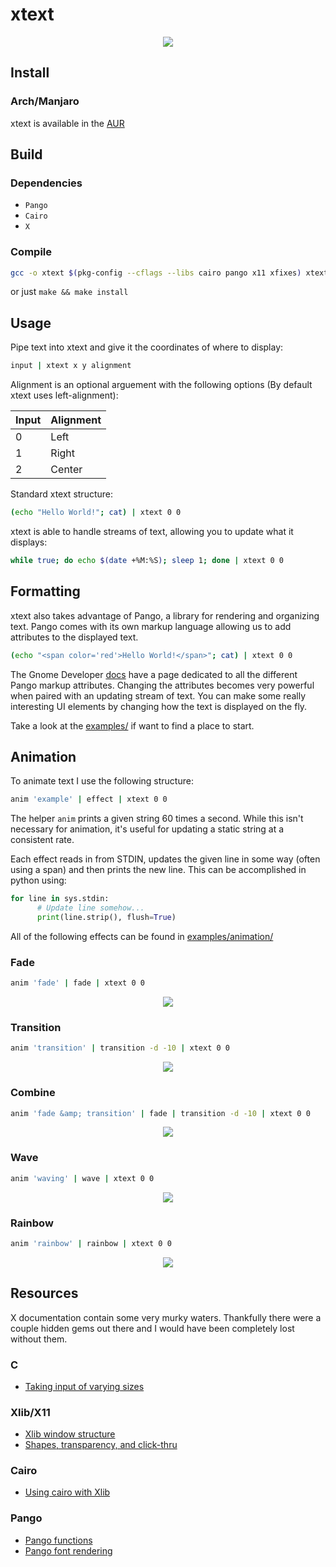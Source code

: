 # xtext

<p align="center">
  <img src="screenshots/example.png">
</p>

## Install

### Arch/Manjaro

xtext is available in the [AUR](https://aur.archlinux.org/packages/xtext-git/)

## Build

### Dependencies

+ `Pango`
+ `Cairo`
+ `X`

### Compile

``` bash
gcc -o xtext $(pkg-config --cflags --libs cairo pango x11 xfixes) xtext.c
```

or just `make && make install`

## Usage

Pipe text into xtext and give it the coordinates of where to display:

```bash
input | xtext x y alignment
```

Alignment is an optional arguement with the following options (By default xtext uses left-alignment):

Input | Alignment
----- | ---------
0 | Left
1 | Right
2 | Center

Standard xtext structure:

```bash
(echo "Hello World!"; cat) | xtext 0 0
```

xtext is able to handle streams of text, allowing you to update what it displays:

```bash
while true; do echo $(date +%M:%S); sleep 1; done | xtext 0 0
```

## Formatting

xtext also takes advantage of Pango, a library for rendering and organizing text. Pango comes with its own markup language allowing us to add attributes to the displayed text.

```bash
(echo "<span color='red'>Hello World!</span>"; cat) | xtext 0 0
```

The Gnome Developer [docs](https://developer.gnome.org/pango/stable/PangoMarkupFormat.html) have a page dedicated to all the different Pango markup attributes. Changing the attributes becomes very powerful when paired with an updating stream of text. You can make some really interesting UI elements by changing how the text is displayed on the fly.

Take a look at the [examples/](examples/) if want to find a place to start.

## Animation

To animate text I use the following structure:

```bash
anim 'example' | effect | xtext 0 0 
```

The helper `anim` prints a given string 60 times a second. While this isn't necessary for animation, it's useful for updating a static string at a consistent rate.

Each effect reads in from STDIN, updates the given line in some way (often using a span) and then prints the new line. This can be accomplished in python using:

```python
for line in sys.stdin:
      # Update line somehow...
      print(line.strip(), flush=True)
```

All of the following effects can be found in [examples/animation/](examples/animation/)

### Fade

```bash
anim 'fade' | fade | xtext 0 0 
```

<p align="center">
  <img src="screenshots/fade.gif">
</p>

### Transition

```bash
anim 'transition' | transition -d -10 | xtext 0 0 
```

<p align="center">
  <img src="screenshots/transition.gif">
</p>

### Combine

```bash
anim 'fade &amp; transition' | fade | transition -d -10 | xtext 0 0 
```

<p align="center">
  <img src="screenshots/combine.gif">
</p>

### Wave

```bash
anim 'waving' | wave | xtext 0 0 
```

<p align="center">
  <img src="screenshots/wave.gif">
</p>

### Rainbow

```bash
anim 'rainbow' | rainbow | xtext 0 0 
```

<p align="center">
  <img src="screenshots/rainbow.gif">
</p>

## Resources

X documentation contain some very murky waters. Thankfully there were a couple hidden gems out there and I would have been completely lost without them.

### C

+ [Taking input of varying sizes](https://c-for-dummies.com/blog/?p=2631)

### Xlib/X11

+ [Xlib window structure](https://www.lemoda.net/c/xlib-text-box/)
+ [Shapes, transparency, and click-thru](http://shallowsky.com/blog/programming/translucent-window-click-thru.html)

### Cairo

+ [Using cairo with Xlib](https://www.cairographics.org/Xlib/)

### Pango

+ [Pango functions](https://developer.gnome.org/pango/stable/pango-Layout-Objects.html)
+ [Pango font rendering](http://www.roxlu.com/2014/046/rendering-text-with-pango--cairo-and-freetype)
